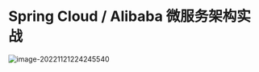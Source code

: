 # Spring Cloud / Alibaba 微服务架构实战



![image-20221121224245540](https://typora-imagebed.oss-cn-beijing.aliyuncs.com/img/image-20221121224245540.png)